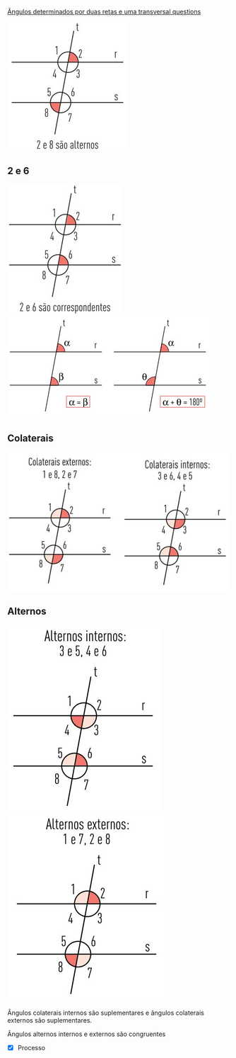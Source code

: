 [Ângulos determinados por duas retas e uma transversal questions](%C3%82ngulos%20determinados%20por%20duas%20retas%20e%20uma%20transversal%20questions.md)

![](Imagens/paste-cb41d3fcfcf60c075e3dd4876791873db516e349.jpg)

## 2 e 6
![](Imagens/paste-bd395932665730a37020593ffc654068c372050a.jpg)
![](Imagens/paste-1b43ffd99724d7f65ec83aef3f6403350d9a6891.jpg)

## Colaterais
![](Imagens/paste-ef0e47cc025a8d06ead48a4ea76ae5dfffcf880a.jpg)

## Alternos
![](Imagens/paste-47c4c043fe6c9431e19fc7993197b92001fdbbe2.jpg)
![](Imagens/paste-c5cf4c18a06226d3dfeec8a5700d446d96e1bd4b.jpg)


Ângulos colaterais internos são suplementares e ângulos colaterais externos são suplementares.

Ângulos alternos internos e externos são congruentes

- [x] Processo 

